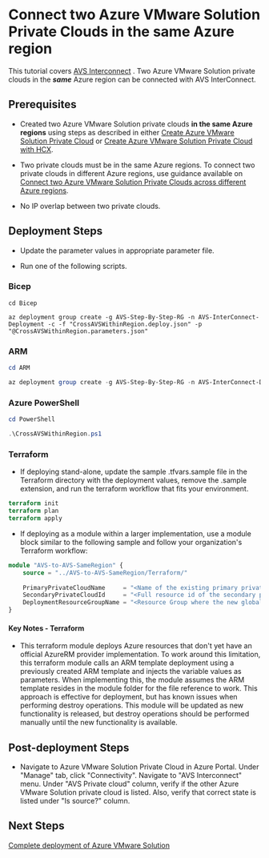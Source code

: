 # Connect two Azure VMware Solution Private Clouds in the same Azure region

This tutorial covers [AVS Interconnect](https://docs.microsoft.com/azure/azure-vmware/connect-multiple-private-clouds-same-region?WT.mc_id=Portal-VMCP) . Two Azure VMware Solution private clouds in the ***same*** Azure region can be connected with AVS InterConnect.

## Prerequisites

* Created two Azure VMware Solution private clouds **in the same Azure regions** using steps as described in either [Create Azure VMware Solution Private Cloud](../../PrivateCloud/AVS-PrivateCloud/readme.md) or [Create Azure VMware Solution Private Cloud with HCX](../../PrivateCloud/AVS-PrivateCloud-WithHCX/readme.md).

* Two private clouds must be in the same Azure regions. To connect two private clouds in different Azure regions, use guidance available on [Connect two Azure VMware Solution Private Clouds across different Azure regions](../../Networking/AVS-to-AVS-CrossRegion-GlobalReach/readme.md).

* No IP overlap between two private clouds.

## Deployment Steps

* Update the parameter values in appropriate parameter file.

* Run one of the following scripts.

### Bicep

```azurecli-interactive
cd Bicep

az deployment group create -g AVS-Step-By-Step-RG -n AVS-InterConnect-Deployment -c -f "CrossAVSWithinRegion.deploy.json" -p "@CrossAVSWithinRegion.parameters.json"
```

### ARM

```powershell
cd ARM

az deployment group create -g AVS-Step-By-Step-RG -n AVS-InterConnect-Deployment -c -f "CrossAVSWithinRegion.deploy.json" -p "@CrossAVSWithinRegion.parameters.json"
```

### Azure PowerShell

```powershell
cd PowerShell

.\CrossAVSWithinRegion.ps1
```

### Terraform

* If deploying stand-alone, update the sample .tfvars.sample file in the Terraform directory with the deployment values, remove the .sample extension, and run the terraform workflow that fits your environment.

```terraform
terraform init
terraform plan
terraform apply
```

* If deploying as a module within a larger implementation, use a module block similar to the following sample and follow your organization's Terraform workflow:

```terraform
module "AVS-to-AVS-SameRegion" {
    source = "../AVS-to-AVS-SameRegion/Terraform/"
    
    PrimaryPrivateCloudName     = "<Name of the existing primary private cloud that will contain the inter-private cloud link resource, must exist within this resource group>"
    SecondaryPrivateCloudId     = "<Full resource id of the secondary private cloud, must be in the same region as the primary>"
    DeploymentResourceGroupName = "<Resource Group where the new globalReach resource will be created>"
}
```

#### Key Notes - Terraform

* This terraform module deploys Azure resources that don't yet have an official AzureRM provider implementation. To work around this limitation, this terraform module calls an ARM template deployment using a previously created ARM template and injects the variable values as parameters. When implementing this, the module assumes the ARM template resides in the module folder for the file reference to work. This approach is effective for deployment, but has known issues when performing destroy operations. This module will be updated as new functionality is released, but destroy operations should be performed manually until the new functionality is available.  

## Post-deployment Steps

* Navigate to Azure VMware Solution Private Cloud in Azure Portal. Under "Manage" tab, click "Connectivity". Navigate to "AVS Interconnect" menu. Under "AVS Private cloud" column, verify if the other Azure VMware Solution private cloud is listed. Also, verify that correct state is listed under "Is source?" column.

## Next Steps

[Complete deployment of Azure VMware Solution](../../../AVS-Landing-Zone/GreenField/readme.md)
